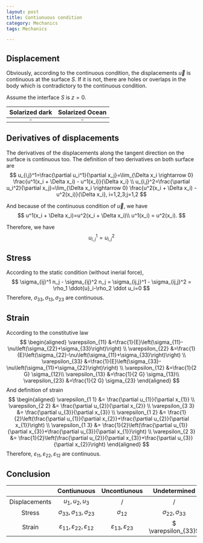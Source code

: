 ```yaml
---
layout: post
title: Contiunuous condition
category: Mechanics
tags: Mechanics

---
```


## Displacement

Obviously, according to the continuous condition, the displacements $\vec{u}$ is continuous at the surface $S$. If it is not, there are holes or overlaps in the body which is contradictory to the continuous condition.



Assume the interface $S$ is $z=0$. 

Solarized dark             |  Solarized Ocean
:-------------------------:|:-------------------------:
<img src="https://raw.github.com/wangshaoyun/image/master/202410121435547.png" style="zoom:30%;" />  | <img src="https://raw.github.com/wangshaoyun/image/master/202410121434247.png" style="zoom:30%;" /> 



## Derivatives of displacements

The derivatives of the displacements along the tangent direction on the surface is continuous too. The definition of two derivatives on both surface are
$$
u_{i,j}^1=\frac{\partial u_i^1}{\partial x_j}=\lim_{\Delta x_i \rightarrow 0} \frac{u^1(x_i + \Delta x_i) - u^1(x_i)}{\Delta x_i} \\
u_{i,j}^2=\frac{\partial u_i^2}{\partial x_j}=\lim_{\Delta x_i \rightarrow 0} \frac{u^2(x_i + \Delta x_i) - u^2(x_i)}{\Delta x_i}, i=1,2,3;j=1,2
$$


And because of the continuous condition of $\vec u$, we have
$$
u^1(x_i + \Delta x_i)=u^2(x_i + \Delta x_i)\\
u^1(x_i) = u^2(x_i).
$$


Therefore, we have
$$
u_{i,j}^1=u_{i,j}^2
$$

## Stress

According to the static condition (without inerial force), 
$$
\sigma_{ij}^1 n_j - \sigma_{ij}^2 n_j = \sigma_{ij,j}^1 - \sigma_{ij,j}^2 = \rho_1 \ddot{u}_i-\rho_2 \ddot u_i=0
$$
Therefore, $\sigma_{33}, \sigma_{13}, \sigma_{23}$ are continuous. 



## Strain

According to the constitutive law
$$
\begin{aligned}
\varepsilon_{11} &=\frac{1}{E}\left(\sigma_{11}-\nu\left(\sigma_{22}+\sigma_{33}\right)\right) \\
\varepsilon_{22} &=\frac{1}{E}\left(\sigma_{22}-\nu\left(\sigma_{11}+\sigma_{33}\right)\right) \\
\varepsilon_{33} &=\frac{1}{E}\left(\sigma_{33}-\nu\left(\sigma_{11}+\sigma_{22}\right)\right) \\
\varepsilon_{12} &=\frac{1}{2 G} \sigma_{12}\\
\varepsilon_{13} &=\frac{1}{2 G} \sigma_{13}\\
\varepsilon_{23} &=\frac{1}{2 G} \sigma_{23}
\end{aligned}
$$
And definition of strain
$$
\begin{aligned}
\varepsilon_{1 1} &= \frac{\partial u_{1}}{\partial x_{1}} \\
\varepsilon_{2 2} &= \frac{\partial u_{2}}{\partial x_{2}}  \\
\varepsilon_{3 3} &= \frac{\partial u_{3}}{\partial x_{3}}  \\
\varepsilon_{1 2} &= \frac{1}{2}\left(\frac{\partial u_{1}}{\partial x_{2}}+\frac{\partial u_{2}}{\partial x_{1}}\right)  \\
\varepsilon_{1 3} &= \frac{1}{2}\left(\frac{\partial u_{1}}{\partial x_{3}}+\frac{\partial u_{3}}{\partial x_{1}}\right) \\
\varepsilon_{2 3} &= \frac{1}{2}\left(\frac{\partial u_{2}}{\partial x_{3}}+\frac{\partial u_{3}}{\partial x_{2}}\right)
\end{aligned}
$$
Therefore, $\varepsilon_{11}, \varepsilon_{22}, \varepsilon_{1 2}$ are continuous. 

## Conclusion

|               |                       Contiunuous                       |             Uncontiunous             |       Undetermined        |
| :-----------: | :-----------------------------------------------------: | :----------------------------------: | :-----------------------: |
| Displacements |                      $u_1,u_2,u_3$                      |                  /                   |             /             |
|    Stress     |         $\sigma_{33}, \sigma_{13}, \sigma_{23}$         |            $\sigma_{12}$             | $\sigma_{22},\sigma_{33}$ |
|    Strain     | $\varepsilon_{11}, \varepsilon_{22}, \varepsilon_{1 2}$ | $\varepsilon_{13}, \varepsilon_{23}$ |    $ \varepsilon_{33}$    |



